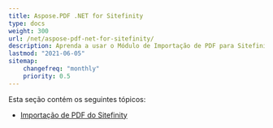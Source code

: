 ```yaml
---
title: Aspose.PDF .NET for Sitefinity
type: docs
weight: 300
url: /net/aspose-pdf-net-for-sitefinity/
description: Aprenda a usar o Módulo de Importação de PDF para Sitefinity
lastmod: "2021-06-05"
sitemap:
    changefreq: "monthly"
    priority: 0.5
---
```


Esta seção contém os seguintes tópicos:

- [Importação de PDF do Sitefinity](/pdf/net/sitefinity-pdf-import/)
